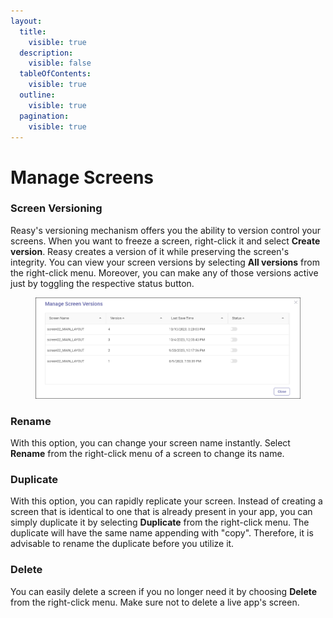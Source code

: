 ```yaml
---
layout:
  title:
    visible: true
  description:
    visible: false
  tableOfContents:
    visible: true
  outline:
    visible: true
  pagination:
    visible: true
---
```


# Manage Screens

### Screen Versioning

Reasy's versioning mechanism offers you the ability to version control your screens. When you want to freeze a screen, right-click it and select **Create version**. Reasy creates a version of it while preserving the screen's integrity. You can view your screen versions by selecting **All versions** from the right-click menu. Moreover, you can make any of those versions active just by toggling the respective status button.

<figure><img src="../../../.gitbook/assets/Screen Versions.png" alt=""><figcaption></figcaption></figure>

### Rename

With this option, you can change your screen name instantly. Select **Rename** from the right-click menu of a screen to change its name.

### Duplicate

With this option, you can rapidly replicate your screen. Instead of creating a screen that is identical to one that is already present in your app, you can simply duplicate it by selecting **Duplicate** from the right-click menu. The duplicate will have the same name appending with "copy". Therefore, it is advisable to rename the duplicate before you utilize it.

### Delete

You can easily delete a screen if you no longer need it by choosing **Delete** from the right-click menu. Make sure not to delete a live app's screen.
